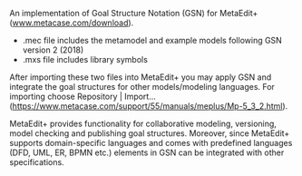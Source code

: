 An implementation of Goal Structure Notation (GSN) for MetaEdit+ (www.metacase.com/download). 

-	.mec file includes the metamodel and example models following GSN version 2 (2018) 
- .mxs file includes library symbols

After importing these two files into MetaEdit+ you may apply GSN and integrate the goal structures for other models/modeling languages. For importing choose Repository | Import... (https://www.metacase.com/support/55/manuals/meplus/Mp-5_3_2.html).

MetaEdit+ provides functionality for collaborative modeling, versioning, model checking and publishing goal structures. Moreover, since MetaEdit+ supports domain-specific languages and comes with predefined languages (DFD, UML, ER, BPMN etc.) elements in GSN can be integrated with other specifications.
